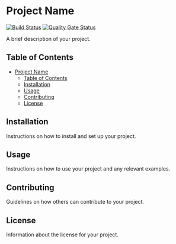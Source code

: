 # Project Name
[![Build Status](https://drone.germainleignel.com/api/badges/MSPR-PayeTonKawa/gestionCommandes/status.svg?ref=refs/heads/main)](https://drone.germainleignel.com/MSPR-PayeTonKawa/gestionCommandes)
[![Quality Gate Status](https://sonar.germainleignel.com/api/project_badges/measure?project=MSPR-PayeTonKawa_gestionCommandes_909bdf9b-3c96-4895-9a16-4f87c5490a8f&metric=alert_status&token=sqb_26f003e076152d84889ad1bcdf8686b32d6fb263)](https://sonar.germainleignel.com/dashboard?id=MSPR-PayeTonKawa_gestionCommandes_909bdf9b-3c96-4895-9a16-4f87c5490a8f)

A brief description of your project.

## Table of Contents

- [Project Name](#project-name)
  - [Table of Contents](#table-of-contents)
  - [Installation](#installation)
  - [Usage](#usage)
  - [Contributing](#contributing)
  - [License](#license)

## Installation

Instructions on how to install and set up your project.

## Usage

Instructions on how to use your project and any relevant examples.

## Contributing

Guidelines on how others can contribute to your project.

## License

Information about the license for your project.